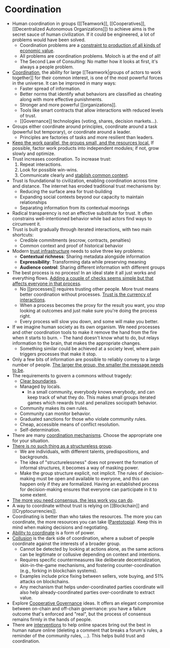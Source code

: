 # Coordination

- Human coordination in groups ([[Teamwork]], [[Cooperatives]], [[Decentralized Autonomous Organizations]]) to achieve aims is the secret sauce of human civilization. If it could be engineered, a lot of problems would have been solved.
  - Coordination problems are a [constraint to production of all kinds of economic value](https://www.lesswrong.com/posts/P6fSj3t4oApQQTB7E/coordination-as-a-scarce-resource).
  - All problems are coordination problems. Moloch is at the end of all!
  - The Second Law of Consulting: No matter how it looks at first, it's always a people problem.
- [Coordination](https://vitalik.eth.limo/general/2020/09/11/coordination.html), the ability for large [[Teamwork|groups of actors to work together]] for their common interest, is one of the most powerful forces in the universe. It can be improved in many ways:
  - Faster spread of information.
  - Better norms that identify what behaviors are classified as cheating along with more effective punishments.
  - Stronger and more powerful [[organizations]].
  - Tools like smart contracts that allow interactions with reduced levels of trust.
  - [[Governance]] technologies (voting, shares, decision markets...).
- Groups either coordinate around principles, coordinate around a task (powerful but temporary), or coordinate around a leader.
  - Principles are factories of tasks and more resilient than leaders.
- [Keep the work parallel, the groups small, and the resources local.](http://web.archive.org/web/20250719100829/https://codahale.com/work-is-work/) If possible, factor work products into independent modules; if not, grow slowly and optimize.
- Trust increases coordination. To increase trust:
  1. Repeat interactions.
  2. Look for possible win-wins.
  3. Communicate clearly and [stablish common context](https://gestalt.cafe/trust-infrastructure/).
- Trust is foundational to civilization, enabling coordination across time and distance. The internet has eroded traditional trust mechanisms by:
  - Reducing the surface area for trust-building
  - Expanding social contexts beyond our capacity to maintain relationships
  - Separating information from its contextual moorings
- Radical transparency is not an effective substitute for trust. It often constrains well-intentioned behavior while bad actors find ways to circumvent it.
- Trust is built gradually through iterated interactions, with two main shortcuts:
  - Credible commitments (escrow, contracts, penalties)
  - Common context and proof of historical behavior
- Modern [trust infrastructure](https://gestalt.cafe/trust-infrastructure/) needs to solve three key problems:
  - **Contextual richness**: Sharing metadata alongside information
  - **Expressibility**: Transforming data while preserving meaning
  - **Audience control**: Sharing different information with different groups
- The best process is no process! In an ideal state it all just works and everything flows. [Adding a couple of checks seems simple but that affects everyone in that process](https://news.ycombinator.com/item?id=28710193).
  - No [[processes]] requires trusting other people. More trust means better coordination without processes. [Trust is the currency of interactions](https://youtu.be/-vbPXbm8eTw).
  - When a process becomes the proxy for the result you want, you stop looking at outcomes and just make sure you're doing the process right.
  - Every process will slow you down, and some will make you better.
- If we imagine human society as its own organism. We need processes and other coordination tools to make it remove the hand from the fire when it starts to burn.
      - The hand doesn't know what to do, but relays information to the brain, that makes the appropriate changes.
  - Something similar could be achieved at a society level, where pain triggers processes that make it stop.
- Only a few bits of information are possible to reliably convey to a large number of people. [The larger the group, the smaller the message needs to be](https://www.lesswrong.com/posts/4ZvJab25tDebB8FGE/you-get-about-five-words).
- The requirements to govern a commons without tragedy:
  - [Clear boundaries](https://en.wikipedia.org/wiki/Elinor_Ostrom#%22Design_principles_illustrated_by_long-enduring_CPR_(Common_Pool_Resource)_institutions%22).
  - Managed by locals.
    - In a small community, everybody knows everybody, and can keep track of what they do. This makes small groups iterated games which rewards trust and penalizes sociopath behavior.
  - Community makes its own rules.
  - Community can monitor behavior.
  - Graduated sanctions for those who violate community rules.
  - Cheap, accessible means of conflict resolution.
  - Self-determination.
- There are many [coordination mechanisms](https://coordinationmechanisms.gitcoin.co/). Choose the appropriate one for your situation.
- [There is no such thing as a structureless group](https://www.jofreeman.com/joreen/tyranny.htm).
  - We are individuals, with different talents, predispositions, and backgrounds.
  - The idea of "structurelessness" does not prevent the formation of informal structures, it becomes a way of masking power.
  - Make the group structure explicit, not implicit. The rules of decision-making must be open and available to everyone, and this can happen only if they are formalized. Having an established process for decision-making ensures that everyone can participate in it to some extent.
- [The more you need consensus, the less work you can do](http://hintjens.com/blog:100).
- A way to coordinate without trust is relying on [[Blockchain]] and [[Cryptocurrencies]].
- Coordinating is better than who takes the resources. The more you can coordinate, the more resources you can take ([Paretotopia](https://youtu.be/1lqBra8r468)). Keep this in mind when making decisions and negotiating.
- [Ability to coordinate](https://thecompendium.cards/c/coordination-as-form-of-power) is a form of power.
- [Collusion](https://vitalik.eth.limo/general/2019/04/03/collusion.html) is the dark side of coordination, where a subset of people coordinate against the interests of a broader group.
  - Cannot be detected by looking at actions alone, as the same actions can be legitimate or collusive depending on context and intentions.
  - Requires specific countermeasures like deliberate decentralization, skin-in-the-game mechanisms, and fostering counter-coordination (e.g., forking in blockchain systems).
  - Examples include price fixing between sellers, vote buying, and 51% attacks on blockchains.
  - Any mechanism that helps under-coordinated parties coordinate will also help already-coordinated parties over-coordinate to extract value.
- Explore [Cooperative Governance](https://nadia.xyz/voting) ideas. It offers an elegant compromise between on-chain and off-chain governance: you have a failure outcome that's enforced and "real", but the process of consensus remains firmly in the hands of people.
- There are [interventions](https://www.prosocialdesign.org/) to help online spaces bring out the best in human nature online (deleting a comment that breaks a forum's rules, a reminder of the community rules, ...). This helps build trust and coordination.
